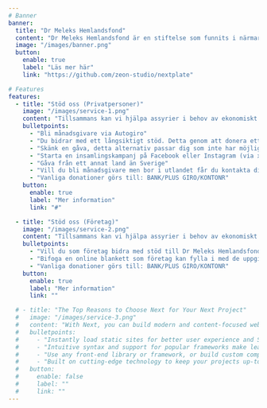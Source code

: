 ```yaml
---
# Banner
banner:
  title: "Dr Meleks Hemlandsfond"
  content: "Dr Meleks Hemlandsfond är en stiftelse som funnits i närmare 27 år. Stiftelsen skapades efter assyriern Dr Melek Kavakcioglus hastiga bortgång år 1996."
  image: "/images/banner.png"
  button:
    enable: true
    label: "Läs mer här"
    link: "https://github.com/zeon-studio/nextplate"

# Features
features:
  - title: "Stöd oss (Privatpersoner)"
    image: "/images/service-1.png"
    content: "Tillsammans kan vi hjälpa assyrier i behov av ekonomiskt stöd. Som privatperson kan du bidra på olika sätt, se alternativen nedan."
    bulletpoints:
      - "Bli månadsgivare via Autogiro"
      - "Du bidrar med ett långsiktigt stöd. Detta genom att donera ett fast belopp, som du själv väljer (minst 50 kr), som förs över automatiskt från ditt konto till Dr Meleks Hemlandsfond. Länk till autogiroanmälan."
      - "Skänk en gåva, detta alternativ passar dig som inte har möjlighet att bidra kontinuerligt genom ett långsiktigt stöd."
      - "Starta en insamlingskampanj på Facebook eller Instagram (via xx)"
      - "Gåva från ett annat land än Sverige"
      - "Vill du bli månadsgivare men bor i utlandet får du kontakta din bank för att ta reda på vilket sätt du kontinuerligt kan ge ditt bidrag."
      - "Vanliga donationer görs till: BANK/PLUS GIRO/KONTONR"
    button:
      enable: true
      label: "Mer information"
      link: "#"

  - title: "Stöd oss (Företag)"
    image: "/images/service-2.png"
    content: "Tillsammans kan vi hjälpa assyrier i behov av ekonomiskt stöd. Som företag kan du bidra på olika sätt, se alternativen nedan."
    bulletpoints:
      - "Vill du som företag bidra med stöd till Dr Meleks Hemlandsfond?"
      - "Bifoga en online blankett som företag kan fylla i med de uppgifter som krävs för att vi ska kunna ta kontakt med dem."
      - "Vanliga donationer görs till: BANK/PLUS GIRO/KONTONR"
    button:
      enable: true
      label: "Mer information"
      link: ""

  # - title: "The Top Reasons to Choose Next for Your Next Project"
  #   image: "/images/service-3.png"
  #   content: "With Next, you can build modern and content-focused websites without sacrificing performance or ease of use."
  #   bulletpoints:
  #     - "Instantly load static sites for better user experience and SEO."
  #     - "Intuitive syntax and support for popular frameworks make learning and using Next a breeze."
  #     - "Use any front-end library or framework, or build custom components, for any project size."
  #     - "Built on cutting-edge technology to keep your projects up-to-date with the latest web standards."
  #   button:
  #     enable: false
  #     label: ""
  #     link: ""
---
```

